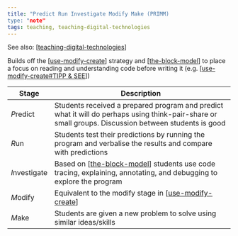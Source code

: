 ```yaml
---
title: "Predict Run Investigate Modify Make (PRIMM)
type: "note"
tags: teaching, teaching-digital-technologies
---
```


See also: [[teaching-digital-technologies]]

Builds off the [[use-modify-create]] strategy and [[the-block-model]] to place a focus on reading and understanding code before writing it (e.g. [[use-modify-create#TIPP & SEE]])

| Stage | Description |
|---|---|
| *P*redict | Students received a prepared program and predict what it will do perhaps using think-pair-share or small groups. Discussion between students is good |
| *R*un | Students test their predictions by running the program and verbalise the results and compare with predictions  |
| *I*nvestigate | Based on [[the-block-model]] students use code tracing, explaining, annotating, and debugging to explore the program |
| *M*odify | Equivalent to the modify stage in [[use-modify-create]] |
| *M*ake | Students are given a new problem to solve using similar ideas/skills |


[//begin]: # "Autogenerated link references for markdown compatibility"
[teaching-digital-technologies]: teaching-digital-technologies "Teaching Digital Technologies"
[use-modify-create]: use-modify-create "Use-modify-create"
[the-block-model]: ..%2FMathematics%2Fthe-block-model "The block model"
[use-modify-create#TIPP & SEE]: use-modify-create "Use-modify-create"
[//end]: # "Autogenerated link references"